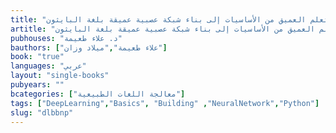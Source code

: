```yaml
---
title: "التعلم العميق من الأساسيات إلى بناء شبكة عصبية عميقة بلغة البايثون"
artitle: "التعلم العميق من الأساسيات إلى بناء شبكة عصبية عميقة بلغة البايثون"
pubhouses: "د. علاء طعيمة"
bauthors: ["علاء طعيمة","ميلاد وزان"]
book: "true"
languages: "عربي"
layout: "single-books"
pubyears: ""
bcategories: ["معالجة اللغات الطبيعية"]
tags: ["DeepLearning","Basics", "Building" ,"NeuralNetwork","Python"]
slug: "dlbbnp"
---
```


